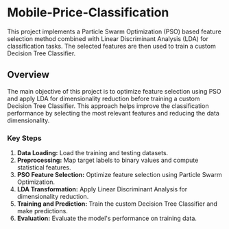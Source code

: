 # Mobile-Price-Classification

This project implements a Particle Swarm Optimization (PSO) based feature selection method combined with Linear Discriminant Analysis (LDA) for classification tasks. The selected features are then used to train a custom Decision Tree Classifier.


## Overview
The main objective of this project is to optimize feature selection using PSO and apply LDA for dimensionality reduction before training a custom Decision Tree Classifier. This approach helps improve the classification performance by selecting the most relevant features and reducing the data dimensionality.

### Key Steps
1. **Data Loading:** Load the training and testing datasets.
2. **Preprocessing:** Map target labels to binary values and compute statistical features.
3. **PSO Feature Selection:** Optimize feature selection using Particle Swarm Optimization.
4. **LDA Transformation:** Apply Linear Discriminant Analysis for dimensionality reduction.
5. **Training and Prediction:** Train the custom Decision Tree Classifier and make predictions.
6. **Evaluation:** Evaluate the model's performance on training data.



